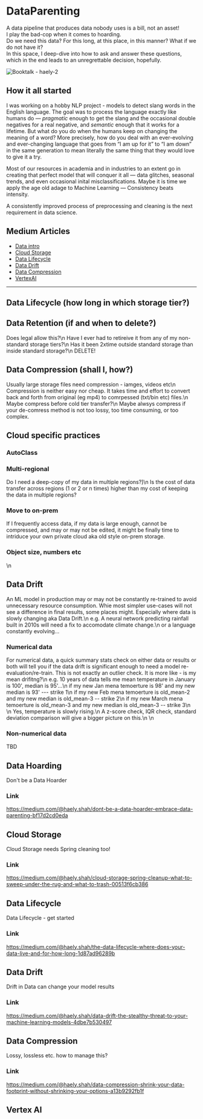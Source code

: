# DataParenting
A data pipeline that produces data nobody uses is a bill, not an asset!\
I play the bad-cop when it comes to hoarding.\
Do we need this data? For this long, at this place, in this manner? What if we do not have it?\
In this space, I deep-dive into how to ask and answer these questions, which in the end leads to an unregrettable decision, hopefully. 

![Booktalk - haely-2](https://github.com/haely/DataParenting/assets/32823897/a2a72629-2a7f-4356-911b-f814d6652978)

## How it all started
I was working on a hobby NLP project - models to detect slang words in the English language. The goal was to process the language exactly like humans do — *pragmatic* enough to get the slang and the occasional double negatives for a real negative, and *semantic* enough that it works for a lifetime.
But what do you do when the humans keep on changing the meaning of a word? More precisely, how do you deal with an ever-evolving and ever-changing language that goes from “I am up for it” to “I am down” in the same generation to mean literally the same thing that they would love to give it a try.

Most of our resources in academia and in industries to an extent go in creating that perfect model that will conquer it all — data glitches, seasonal trends, and even occasional inital misclassifications. Maybe it is time we apply the age old adage to Machine Learning — Consistency beats intensity.

A consistently improved process of preprocessing and cleaning is the next requirement in data science.

## Medium Articles

- [Data intro](#data-hoarding)
- [Cloud Storage](#cloud-storage)
- [Data Lifecycle](#data-lifecycle)
- [Data Drift](#data-drift)
- [Data Compression](#data-compression)
- [VertexAI](#vertex-ai)
---

## Data Lifecycle (how long in which storage tier?)

## Data Retention (if and when to delete?)
Does legal allow this?\n
Have I ever had to retireive it from any of my non-standard storage tiers?\n
Has it been 2xtime outside standard storage than inside standard storage?\n
DELETE!

## Data Compression (shall I, how?)
Usually large storage files need compression - iamges, videos etc\n
Compression is neither easy nor cheap. It takes time and effort to convert back and forth from original (eg mp4) to comrpessed (txt/bin etc) files.\n
Maybe compress before cold tier transfer?\n
Maybe alwsys compress if your de-comress method is not too lossy, too time consuming, or too complex.

## Cloud specific practices

### AutoClass

### Multi-regional
Do I need a deep-copy of my data in multiple regions?]\n
Is the cost of data transfer across regions (1 or 2 or n times) higher than my cost of keeping the data in multiple regions?

### Move to on-prem
If I frequently access data, if my data is large enough, cannot be compressed, and may or may not be edited, it might be finally time to intriduce your own private cloud aka old style on-prem storage. 

### Object size, numbers etc


\n
## Data Drift
An ML model in production may or may not be constantly re-trained to avoid unnecessary resource consumption. Whie most simpler use-cases will not see a difference in final results, some places might. Especially where data is slowly changing aka Data Drift.\n
e.g. A neural network predicting rainfall built in 2010s will need a fix to accomodate climate change.\n
or a language constantly evolving...

### Numerical data
For numerical data, a quick summary stats check on either data or results or both will tell you if the data drift is significant enough to need a model re-evaluation/re-train. This is not exactly an outlier check. It is more like - is my mean drifitng?\n
e.g. 10 years of data tells me mean temperature in January is 100', median is 95'...\n
if my new Jan mena temoerture is 98' and my new median is 93' --- strike 1\n
if my new Feb mena temoerture is old_mean-2 and my new median is old_mean-3 -- strike 2\n
if my new March mena temoerture is old_mean-3 and my new median is old_mean-3 -- strike 3\n
\n
Yes, temperature is slowly rising.\n
A z-score check, IQR check, standard deviation comparison will give a bigger picture on this.\n
\n

### Non-numerical data

TBD

## Data Hoarding
Don't be a Data Hoarder
### Link 
https://medium.com/@haely.shah/dont-be-a-data-hoarder-embrace-data-parenting-bf17d2cd0eda

## Cloud Storage
Cloud Storage needs Spring cleaning too!
### Link 
https://medium.com/@haely.shah/cloud-storage-spring-cleanup-what-to-sweep-under-the-rug-and-what-to-trash-00513f6cb386

## Data Lifecycle
Data Lifecycle - get started
### Link
https://medium.com/@haely.shah/the-data-lifecycle-where-does-your-data-live-and-for-how-long-1d87ad96289b

## Data Drift
Drift in Data can change your model results
### Link
https://medium.com/@haely.shah/data-drift-the-stealthy-threat-to-your-machine-learning-models-4dbe7b530497

## Data Compression
Lossy, lossless etc. how to manage this?
### Link
https://medium.com/@haely.shah/data-compression-shrink-your-data-footprint-without-shrinking-your-options-a13b9292fb1f
 
## Vertex AI







